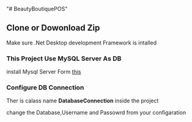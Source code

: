 "# BeautyBoutiquePOS" 

## Clone or Dowonload Zip
Make sure .Net Desktop development Framework is intalled

### This Project Use MySQL Server As DB
install Mysql Server Form [this](https://dev.mysql.com/downloads/mysql/)

### Configure DB Connection
Ther is calass name **DatabaseConnection** inside the project 

change the Database,Username and Passowrd from your configaration 

